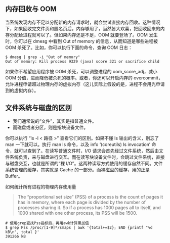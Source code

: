 ## 内存回收与 OOM
当系统发现内存不足以分配新的内存请求时，就会尝试直接内存回收。这种情况下，如果回收完文件页和匿名页后，内存够用了，当然皆大欢喜，把回收回来的内存分配给进程就可以了。但如果内存还是不足，OOM 就要登场了。OOM 发生时，你可以在 dmesg 中看到 Out of memory 的信息，从而知道是哪些进程被 OOM 杀死了。比如，你可以执行下面的命令，查询 OOM 日志：
```
$ dmesg | grep -i "Out of memory"
Out of memory: Kill process 9329 (java) score 321 or sacrifice child
```
如果你不希望应用程序被 OOM 杀死，可以调整进程的 oom_score_adj，减小 OOM 分值，进而降低被杀死的概率。或者，你还可以开启内存的 overcommit，允许进程申请超过物理内存的虚拟内存（这儿实际上假设的是，进程不会用光申请到的虚拟内存）。

## 文件系统与磁盘的区别
* 我们通常说的“文件”，其实是指普通文件。
* 而磁盘或者分区，则是指块设备文件。

你可以执行 “ls -l < 路径 >” 查看它们的区别。如果不懂 ls 输出的含义，别忘了 man 一下就可以。执行 man ls 命令，以及 info ‘(coreutils) ls invocation’ 命令，就可以查到了。在读写普通文件时，I/O 请求会首先经过文件系统，然后由文件系统负责，来与磁盘进行交互。而在读写块设备文件时，会跳过文件系统，直接与磁盘交互，也就是所谓的“裸 I/O”。这两种读写方式使用的缓存自然不同。文件系统管理的缓存，其实就是 Cache 的一部分。而裸磁盘的缓存，用的正是 Buffer。

如何统计所有进程的物理内存使用量
>The “proportional set size” (PSS) of a process is the count of pages it has in memory, where each page is divided by the number of processes sharing it. So if a process has 1000 pages all to itself, and 1000 shared with one other process, its PSS will be 1500.
```
# 使用grep查找Pss指标后，再用awk计算累加值
$ grep Pss /proc/[1-9]*/smaps | awk '{total+=$2}; END {printf "%d kB\n", total }'
391266 kB
```
